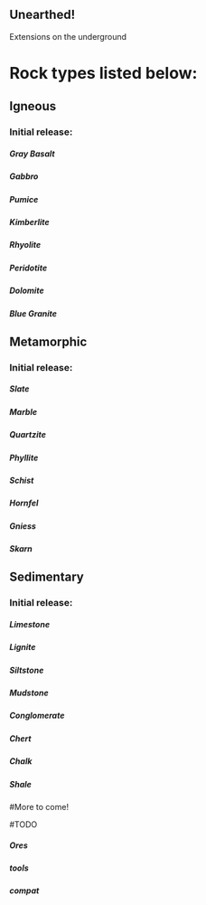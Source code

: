 ## Unearthed!

Extensions on the underground

# Rock types listed below:

## Igneous
### Initial release:
##### Gray Basalt
##### Gabbro
##### Pumice
##### Kimberlite
##### Rhyolite
##### Peridotite
##### Dolomite
##### Blue Granite

## Metamorphic
### Initial release:
##### Slate
##### Marble
##### Quartzite
##### Phyllite
##### Schist
##### Hornfel
##### Gniess
##### Skarn

## Sedimentary
### Initial release:
##### Limestone
##### Lignite
##### Siltstone
##### Mudstone
##### Conglomerate
##### Chert
##### Chalk
##### Shale

#More to come!

#TODO

##### Ores
##### tools
##### compat